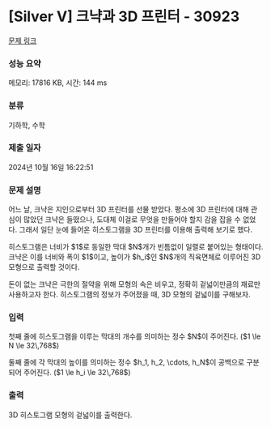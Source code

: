 # [Silver V] 크냑과 3D 프린터 - 30923 

[문제 링크](https://www.acmicpc.net/problem/30923) 

### 성능 요약

메모리: 17816 KB, 시간: 144 ms

### 분류

기하학, 수학

### 제출 일자

2024년 10월 16일 16:22:51

### 문제 설명

<p>어느 날, 크냑은 지인으로부터 3D 프린터를 선물 받았다. 평소에 3D 프린터에 대해 관심이 많았던 크냑은 들떴으나, 도대체 이걸로 무엇을 만들어야 할지 감을 잡을 수 없었다. 그래서 일단 눈에 들어온 히스토그램을 3D 프린터를 이용해 출력해 보기로 했다.</p>

<p>히스토그램은 너비가 $1$로 동일한 막대 $N$개가 빈틈없이 일렬로 붙어있는 형태이다. 크냑은 이를 너비와 폭이 $1$이고, 높이가 $h_i$인 $N$개의 직육면체로 이루어진 3D 모형으로 출력할 것이다.</p>

<p>돈이 없는 크냑은 극한의 절약을 위해 모형의 속은 비우고, 정확히 겉넓이만큼의 재료만 사용하고자 한다. 히스토그램의 정보가 주어졌을 때, 3D 모형의 겉넓이를 구해보자.</p>

### 입력 

 <p>첫째 줄에 히스토그램을 이루는 막대의 개수를 의미하는 정수 $N$이 주어진다. ($1 \le N \le 32\,768$)</p>

<p>둘째 줄에 각 막대의 높이를 의미하는 정수 $h_1, h_2, \cdots, h_N$이 공백으로 구분되어 주어진다. ($1 \le h_i \le 32\,768$)</p>

### 출력 

 <p>3D 히스토그램 모형의 겉넓이를 출력한다.</p>

